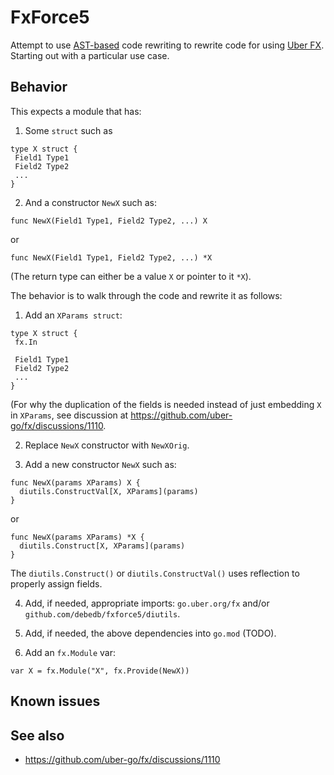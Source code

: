 # FxForce5

Attempt to use [AST-based](https://pkg.go.dev/go/ast) code rewriting to rewrite code for using [Uber FX](https://github.com/uber-go/fx). Starting out with a particular use case. 

## Behavior

This expects a module that has:

1. Some `struct` such as

```
type X struct {
 Field1 Type1
 Field2 Type2
 ...
}
```

2. And a constructor `NewX` such as:

```
func NewX(Field1 Type1, Field2 Type2, ...) X
```

or


```
func NewX(Field1 Type1, Field2 Type2, ...) *X
```


(The return type can either be a value `X` or pointer to it `*X`).

The behavior is to walk through the code and rewrite it as follows:

1. Add an `XParams struct`:
```
type X struct {
 fx.In
 
 Field1 Type1
 Field2 Type2
 ...
}
```

(For why the duplication of the fields is needed instead of just embedding `X` in `XParams`, see discussion at https://github.com/uber-go/fx/discussions/1110. 

2. Replace `NewX` constructor with `NewXOrig`.

3. Add a new constructor `NewX` such as:

```
func NewX(params XParams) X {
  diutils.ConstructVal[X, XParams](params)
}
```
or

```
func NewX(params XParams) *X {
  diutils.Construct[X, XParams](params)
}
```

The `diutils.Construct()` or `diutils.ConstructVal()` uses reflection to properly assign fields.

4. Add, if needed, appropriate imports: `go.uber.org/fx` and/or `github.com/debedb/fxforce5/diutils`.

5. Add, if needed, the above dependencies into `go.mod` (TODO).

6. Add an `fx.Module` var:

```
var X = fx.Module("X", fx.Provide(NewX))
```

## Known issues

## See also

 * https://github.com/uber-go/fx/discussions/1110

